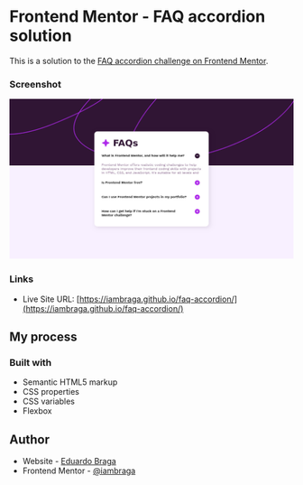 # Frontend Mentor - FAQ accordion solution

This is a solution to the [FAQ accordion challenge on Frontend Mentor](https://www.frontendmentor.io/challenges/faq-accordion-wyfFdeBwBz).

### Screenshot

![](./screenshot.jpg)

### Links

- Live Site URL: [https://iambraga.github.io/faq-accordion/](https://iambraga.github.io/faq-accordion/)

## My process

### Built with

- Semantic HTML5 markup
- CSS properties
- CSS variables
- Flexbox

## Author

- Website - [Eduardo Braga](https://github.com/iambraga)
- Frontend Mentor - [@iambraga](https://www.frontendmentor.io/profile/iambraga)
